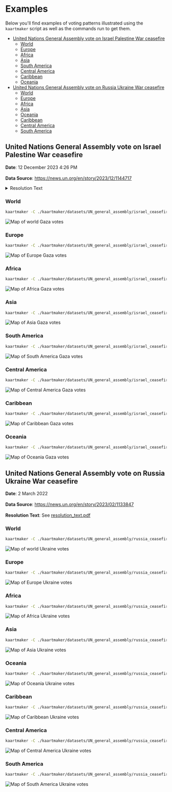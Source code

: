 # Examples
Below you'll find examples of voting patterns illustrated using the `kaartmaker` script as well as the commands run to get them.

* [United Nations General Assembly vote on Israel Palestine War ceasefire](#united-nations-general-assembly-vote-on-israel-palestine-war-ceasefire)
    * [World](#world)
    * [Europe](#europe)
    * [Africa](#africa)
    * [Asia](#asia)
    * [South America](#south-america)
    * [Central America](#central-america)
    * [Caribbean](#caribbean)
    * [Oceania](#oceania)
* [United Nations General Assembly vote on Russia Ukraine War ceasefire](#united-nations-general-assembly-vote-on-russia-ukraine-war-ceasefire)
    * [World](#world-1)
    * [Europe](#europe-1)
    * [Africa](#africa-1)
    * [Asia](#asia-1)
    * [Oceania](#oceania-1)
    * [Caribbean](#caribbean-1)
    * [Central America](#central-america-1)
    * [South America](#south-america-1)

## United Nations General Assembly vote on Israel Palestine War ceasefire

<b>Date</b>: 12 December 2023 4:26 PM <br></br>
<b>Data Source</b>: https://news.un.org/en/story/2023/12/1144717

<details>
    <summary>Resolution Text</summary>

<b>Protection of civilians and upholding legal and humanitarian obligations</b>

The General Assembly, 

Guided by the purposes and principles of the Charter of the United Nations, 

Recalling its resolutions regarding the question of Palestine, 

Recalling also all relevant Security Council resolutions, 

Taking note of the letter dated 6 December 2023 from the Secretary-General, under Article 99 of the Charter of the United Nations, addressed to the President of the Security Council,

Taking note also of the letter dated 7 December 2023 from the CommissionerGeneral of the United Nations Relief and Works Agency for Palestine Refugees in the Near East addressed to the President of the General Assembly,

Expressing grave concern over the catastrophic humanitarian situation in the Gaza Strip and the suffering of the Palestinian civilian population, and emphasizing that the Palestinian and Israeli civilian populations must be protected in accordance with international humanitarian law,

1. <i>Demands</i> an immediate humanitarian ceasefire;
   
2. <i>Reiterates</i> its demand that all parties comply with their obligations under international law, including international humanitarian law, notably with regard to the protection of civilians;
   
3. <i>Demands</i> the immediate and unconditional release of all hostages, as well as ensuring humanitarian access;

4. <i>Decides</i> to adjourn the tenth emergency special session temporarily and to authorize the President of the General Assembly at its most recent session to resume its meeting upon request from Member States.

</details>

### World

```bash
kaartmaker -C ./kaartmaker/datasets/UN_general_assembly/israel_ceasefire/world_palestine_votes.csv -t "UNGA on Ceasefire in Gaza" -s "gadebate.un.org" -r world
```
![Map of world Gaza votes](./world_UNGA_on_Ceasefire_in_Gaza.png)

### Europe

```bash
kaartmaker -C ./kaartmaker/datasets/UN_general_assembly/israel_ceasefire/world_palestine_votes.csv -t "UNGA on Ceasefire in Gaza" -s "gadebate.un.org" -r europe
```
![Map of Europe Gaza votes](./europe_UNGA_on_Ceasefire_in_Gaza.png)

### Africa

```bash
kaartmaker -C ./kaartmaker/datasets/UN_general_assembly/israel_ceasefire/world_palestine_votes.csv -t "UNGA on Ceasefire in Gaza" -s "gadebate.un.org" -r africa
```
![Map of Africa Gaza votes](./africa_UNGA_on_Ceasefire_in_Gaza.png)

### Asia

```bash
kaartmaker -C ./kaartmaker/datasets/UN_general_assembly/israel_ceasefire/world_palestine_votes.csv -t "UNGA on Ceasefire in Gaza" -s "gadebate.un.org" -r asia -l "Indonesia,Israel,Georgia"
```
![Map of Asia Gaza votes](./asia_UNGA_on_Ceasefire_in_Gaza.png)

### South America

```bash
kaartmaker -C ./kaartmaker/datasets/UN_general_assembly/israel_ceasefire/world_palestine_votes.csv -t "UNGA on Ceasefire in Gaza" -s "gadebate.un.org" -r "south america"
```
![Map of South America Gaza votes](./south_america_UNGA_on_Ceasefire_in_Gaza.png)

### Central America

```bash
kaartmaker -C ./kaartmaker/datasets/UN_general_assembly/israel_ceasefire/world_palestine_votes.csv -t "UNGA on Ceasefire in Gaza" -s "gadebate.un.org" -r "central america"
```
![Map of Central America Gaza votes](./central_america_UNGA_on_Ceasefire_in_Gaza.png)

### Caribbean

```bash
kaartmaker -C ./kaartmaker/datasets/UN_general_assembly/israel_ceasefire/world_palestine_votes.csv -t "UNGA on Ceasefire in Gaza" -s "gadebate.un.org" -r caribbean
```
![Map of Caribbean Gaza votes](./caribbean_UNGA_on_Ceasefire_in_Gaza.png)

### Oceania

```bash
kaartmaker -C ./kaartmaker/datasets/UN_general_assembly/israel_ceasefire/world_palestine_votes.csv -t "UNGA on Ceasefire in Gaza" -s "gadebate.un.org" -r oceania
```
![Map of Oceania Gaza votes](./oceania_UNGA_on_Ceasefire_in_Gaza.png)

## United Nations General Assembly vote on Russia Ukraine War ceasefire
<b>Date</b>: 2 March 2022<br></br>
<b>Data Source</b>: https://news.un.org/en/story/2023/02/1133847<br></br>
<b>Resolution Text</b>: See [resolution_text.pdf](../kaartmaker/datasets/UN_general_assembly/russia_ceasefire/resolution_text.pdf)


### World

```bash
kaartmaker -C ./kaartmaker/datasets/UN_general_assembly/russia_ceasefire/world_ukraine_votes.csv -t "UNGA vote on ceasefire in Ukraine" -s "gadebate.un.org"
```
![Map of world Ukraine votes](./world_UNGA_on_Ceasefire_in_Ukraine.png)

### Europe

```bash
kaartmaker -C ./kaartmaker/datasets/UN_general_assembly/russia_ceasefire/world_ukraine_votes.csv -t "UNGA vote on ceasefire in Ukraine" -s "gadebate.un.org" -r europe
```

![Map of Europe Ukraine votes](./europe_UNGA_on_Ceasefire_in_Ukraine.png)

### Africa

```bash
kaartmaker -C ./kaartmaker/datasets/UN_general_assembly/russia_ceasefire/world_ukraine_votes.csv -t "UNGA vote on ceasefire in Ukraine" -s "gadebate.un.org" -r africa
```

![Map of Africa Ukraine votes](./africa_UNGA_vote_on_ceasefire_in_Ukraine.png)

### Asia

```bash
kaartmaker -C ./kaartmaker/datasets/UN_general_assembly/russia_ceasefire/world_ukraine_votes.csv -t "UNGA vote on ceasefire in Ukraine" -s "gadebate.un.org" -r asia
```

![Map of Asia Ukraine votes](./asia_UNGA_vote_on_ceasefire_in_Ukraine.png)

### Oceania

```bash
kaartmaker -C ./kaartmaker/datasets/UN_general_assembly/russia_ceasefire/world_ukraine_votes.csv -t "UNGA vote on ceasefire in Ukraine" -s "gadebate.un.org" -r oceania
```

![Map of Oceania Ukraine votes](./oceania_UNGA_vote_on_ceasefire_in_Ukraine.png)

### Caribbean

```bash
kaartmaker -C ./kaartmaker/datasets/UN_general_assembly/russia_ceasefire/world_ukraine_votes.csv -t "UNGA vote on ceasefire in Ukraine" -s "gadebate.un.org" -r caribbean
```

![Map of Caribbean Ukraine votes](./caribbean_UNGA_vote_on_ceasefire_in_Ukraine.png)

### Central America

```bash
kaartmaker -C ./kaartmaker/datasets/UN_general_assembly/russia_ceasefire/world_ukraine_votes.csv -t "UNGA vote on ceasefire in Ukraine" -s "gadebate.un.org" -r "central america"
```

![Map of Central America Ukraine votes](./central_america_UNGA_vote_on_ceasefire_in_Ukraine.png)

### South America

```bash
kaartmaker -C ./kaartmaker/datasets/UN_general_assembly/russia_ceasefire/world_ukraine_votes.csv -t "UNGA vote on ceasefire in Ukraine" -s "gadebate.un.org" -r "south america"
```

![Map of South America Ukraine votes](./south_america_UNGA_vote_on_ceasefire_in_Ukraine.png)
